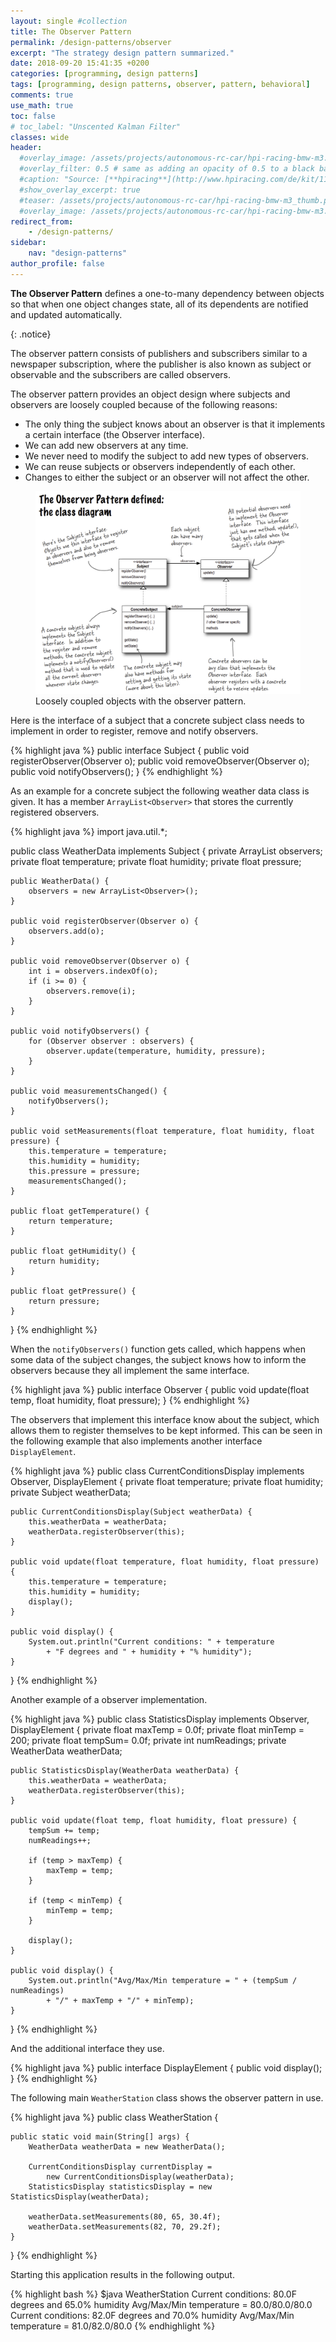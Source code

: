 ```yaml
---
layout: single #collection
title: The Observer Pattern
permalink: /design-patterns/observer
excerpt: "The strategy design pattern summarized."
date: 2018-09-20 15:41:35 +0200
categories: [programming, design patterns]
tags: [programming, design patterns, observer, pattern, behavioral]
comments: true
use_math: true
toc: false
# toc_label: "Unscented Kalman Filter"
classes: wide
header:
  #overlay_image: /assets/projects/autonomous-rc-car/hpi-racing-bmw-m3.png
  #overlay_filter: 0.5 # same as adding an opacity of 0.5 to a black background
  #caption: "Source: [**hpiracing**](http://www.hpiracing.com/de/kit/114343)"
  #show_overlay_excerpt: true
  #teaser: /assets/projects/autonomous-rc-car/hpi-racing-bmw-m3_thumb.png
  #overlay_image: /assets/projects/autonomous-rc-car/hpi-racing-bmw-m3.png
redirect_from:
    - /design-patterns/
sidebar:
    nav: "design-patterns"
author_profile: false
---
```


<p>
<b>The Observer Pattern</b> defines a one-to-many
dependency between objects so that when one
object changes state, all of its dependents are
notified and updated automatically.
</p>
{: .notice}

The observer pattern consists of publishers and subscribers similar to a newspaper subscription,
where the publisher is also known as subject or observable and the subscribers are called observers.

The observer pattern provides an object design where subjects and observers are
loosely coupled because of the following reasons:
- The only thing the subject knows about an observer is that it
implements a certain interface (the Observer interface).
- We can add new observers at any time.
- We never need to modify the subject to add new types of observers.
- We can reuse subjects or observers independently of each other.
- Changes to either the subject or an observer will not affect the other.

<figure>
    <a href="/assets/pages/design-patterns/observer-pattern.png"><img src="/assets/pages/design-patterns/observer-pattern.png"></a>
    <figcaption>Loosely coupled objects with the observer pattern.</figcaption>
</figure>

Here is the interface of a subject that a concrete subject class needs to implement in order to
register, remove and notify observers.

{% highlight java %}
public interface Subject {
	public void registerObserver(Observer o);
	public void removeObserver(Observer o);
	public void notifyObservers();
}
{% endhighlight %}

As an example for a concrete subject the following weather data class is given.
It has a member `ArrayList<Observer>` that stores the currently registered observers.

{% highlight java %}
import java.util.*;

public class WeatherData implements Subject {
	private ArrayList<Observer> observers;
	private float temperature;
	private float humidity;
	private float pressure;

	public WeatherData() {
		observers = new ArrayList<Observer>();
	}

	public void registerObserver(Observer o) {
		observers.add(o);
	}

	public void removeObserver(Observer o) {
		int i = observers.indexOf(o);
		if (i >= 0) {
			observers.remove(i);
		}
	}

	public void notifyObservers() {
		for (Observer observer : observers) {
			observer.update(temperature, humidity, pressure);
		}
	}

	public void measurementsChanged() {
		notifyObservers();
	}

	public void setMeasurements(float temperature, float humidity, float pressure) {
		this.temperature = temperature;
		this.humidity = humidity;
		this.pressure = pressure;
		measurementsChanged();
	}

	public float getTemperature() {
		return temperature;
	}

	public float getHumidity() {
		return humidity;
	}

	public float getPressure() {
		return pressure;
	}

}
{% endhighlight %}

When the `notifyObservers()` function gets called, which happens when some data of
the subject changes, the subject knows how to inform the observers because they all
implement the same interface.

{% highlight java %}
public interface Observer {
	public void update(float temp, float humidity, float pressure);
}
{% endhighlight %}


The observers that implement this interface know about the subject, which allows them
to register themselves to be kept informed. This can be seen in the following
example that also implements another interface `DisplayElement`.


{% highlight java %}
public class CurrentConditionsDisplay implements Observer, DisplayElement {
	private float temperature;
	private float humidity;
	private Subject weatherData;

	public CurrentConditionsDisplay(Subject weatherData) {
		this.weatherData = weatherData;
		weatherData.registerObserver(this);
	}

	public void update(float temperature, float humidity, float pressure) {
		this.temperature = temperature;
		this.humidity = humidity;
		display();
	}

	public void display() {
		System.out.println("Current conditions: " + temperature
			+ "F degrees and " + humidity + "% humidity");
	}
}
{% endhighlight %}

Another example of a observer implementation.

{% highlight java %}
public class StatisticsDisplay implements Observer, DisplayElement {
	private float maxTemp = 0.0f;
	private float minTemp = 200;
	private float tempSum= 0.0f;
	private int numReadings;
	private WeatherData weatherData;

	public StatisticsDisplay(WeatherData weatherData) {
		this.weatherData = weatherData;
		weatherData.registerObserver(this);
	}

	public void update(float temp, float humidity, float pressure) {
		tempSum += temp;
		numReadings++;

		if (temp > maxTemp) {
			maxTemp = temp;
		}

		if (temp < minTemp) {
			minTemp = temp;
		}

		display();
	}

	public void display() {
		System.out.println("Avg/Max/Min temperature = " + (tempSum / numReadings)
			+ "/" + maxTemp + "/" + minTemp);
	}
}
{% endhighlight %}

And the additional interface they use.

{% highlight java %}
public interface DisplayElement {
	public void display();
}
{% endhighlight %}

The following main `WeatherStation` class shows the observer pattern in use.

{% highlight java %}
public class WeatherStation {

	public static void main(String[] args) {
		WeatherData weatherData = new WeatherData();

		CurrentConditionsDisplay currentDisplay =
			new CurrentConditionsDisplay(weatherData);
		StatisticsDisplay statisticsDisplay = new StatisticsDisplay(weatherData);

		weatherData.setMeasurements(80, 65, 30.4f);
		weatherData.setMeasurements(82, 70, 29.2f);
	}
}
{% endhighlight %}

Starting this application results in the following output.

{% highlight bash %}
$java WeatherStation
Current conditions: 80.0F degrees and 65.0% humidity
Avg/Max/Min temperature = 80.0/80.0/80.0
Current conditions: 82.0F degrees and 70.0% humidity
Avg/Max/Min temperature = 81.0/82.0/80.0
{% endhighlight %}
